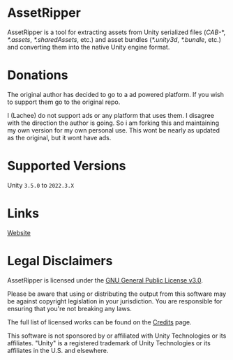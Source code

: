 # AssetRipper

AssetRipper is a tool for extracting assets from Unity serialized files (*CAB-*\*, *\*.assets*, *\*.sharedAssets*, etc.) and asset bundles (*\*.unity3d*, *\*.bundle*, etc.) and converting them into the native Unity engine format.

# Donations
The original author has decided to go to a ad powered platform. If you wish to support them go to the original repo.

I (Lachee) do not support ads or any platform that uses them. I disagree with the direction the author is going. 
So i am forking this and maintaining my own version for my own personal use. This wont be nearly as updated as the original, but it wont have ads.

# Supported Versions

Unity `3.5.0` to `2022.3.X`

# Links

[Website](https://assetripper.github.io/AssetRipper/)


# Legal Disclaimers

AssetRipper is licensed under the [GNU General Public License v3.0](License.md).

Please be aware that using or distributing the output from this software may be against copyright legislation in your jurisdiction. You are responsible for ensuring that you're not breaking any laws.

The full list of licensed works can be found on the [Credits](https://assetripper.github.io/AssetRipper/articles/Credits.html) page.

This software is not sponsored by or affiliated with Unity Technologies or its affiliates. "Unity" is a registered trademark of Unity Technologies or its affiliates in the U.S. and elsewhere.
